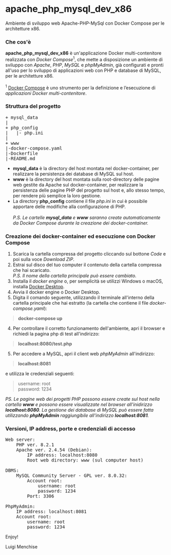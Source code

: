 # apache_php_mysql_dev_x86
Ambiente di sviluppo web Apache-PHP-MySql con Docker Compose per le architetture x86.

### Che cos'è
**apache_php_mysql_dev_x86** è un'applicazione Docker multi-contenitore realizzata con *Docker Compose*<sup>1</sup>, che mette a disposizione un ambiente di sviluppo con *Apache*, *PHP*, *MySQL* e *phpMyAdmin*, già configurati e pronti all'uso per lo sviluppo di applicazioni web con PHP e database di MySQL, per le architetture x86.<br><br>
<sup>1</sup> [Docker Compose](https://docs.docker.com/compose/) è uno strumento per la definizione e l’esecuzione di *applicazioni Docker multi-contenitore*.

### Struttura del progetto
<pre>
+ mysql_data
|
+ php_config
|   |- php.ini
|
+ www
|-docker-compose.yaml
|-Dockerfile
|-README.md
</pre>

- **mysql_data** è la directory del host montata nel docker-container, per realizzare la persistenza dei database di MySQL sul host.<br>
- **www** è la directory del host montata sulla root-directory delle pagine web gestite da Apache sul docker-container, per realizzare la persistenza delle pagine PHP del progetto sul host e, allo stesso tempo, per rendere più semplice la loro gestione.<br>
- La directory **php_config** contiene il file *php.ini* in cui è possibile apportare delle modifiche alla configurazione di PHP.<br><br>
*P.S. Le cartelle **mysql_data** e **www** saranno create automaticamente da Docker Compose durante la creazione dei docker-container.*<br>

### Creazione dei docker-container ed esecuzione con Docker Compose
1) Scarica la cartella compressa del progetto cliccando sul bottone *Code* e poi sulla voce *Download ZIP*.<br>
2) Estrai sul disco del tuo computer il contenuto della cartella compressa che hai scaricato.<br>
*P.S. Il nome della cartella principale può essere cambiato.*<br>
1) Installa il *docker engine* o, per semplicità se utilizzi Windows o macOS, installa [Docker Desktop](https://www.docker.com/products/docker-desktop/).
2) Avvia il docker engine o Docker Desktop.
3) Digita il comando seguente, utilizzando il terminale all'interno della cartella principale che hai estratto (la cartella che contiene il file *docker-compose.yaml*):<br>
> **docker-compose up**
4) Per controllare il corretto funzionamento dell'ambiente, apri il browser e richiedi la pagina php di test all'indirizzo:<br>
> **localhost:8080/test.php**
5) Per accedere a MySQL, apri il client web *phpMyAdmin* all'indirizzo:<br>
> **localhost:8081**<br>

e utilizza le credenziali seguenti:<br>

> username: root<br>
> password: 1234<br>

*PS. Le pagine web dei progetti PHP possono essere create sul host nella cartella __www__ e possono essere visualizzate nel browser all'inidirizzo __localhost:8080__. La gestione dei database di MySQL può essere fatta utilizzando __phpMyAdmin__ raggiungibile all'indirizzo __localhost:8081__.*

### Versioni, IP address, porte e credenziali di accesso
<pre>
Web server:
    PHP ver. 8.2.1
    Apache ver. 2.4.54 (Debian):
        IP address: localhost:8080
        Root web directory: www (sul computer host)
        
DBMS:    
    MySQL Community Server - GPL ver. 8.0.32:
        Account root:
            username: root
            password: 1234
        Port: 3306

PhpMyAdmin:
    IP address: localhost:8081
    Account root:
        username: root
        password: 1234
</pre>

Enjoy!

Luigi Menchise
